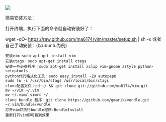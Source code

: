 
![](https://github.com/ma6174/vim/raw/master/screenshot.png)

简易安装方法：

打开终端，执行下面的命令就自动安装好了：

wget -qO- https://raw.github.com/ma6174/vim/master/setup.sh | sh -x
或者自己手动安装：(以ubuntu为例)

    安装vim sudo apt-get install vim
    安装ctags：sudo apt-get install ctags
    安装一些必备程序：sudo apt-get install xclip vim-gnome astyle python-setuptools
    python代码格式化工具：sudo easy_install -ZU autopep8
    sudo ln -s /usr/bin/ctags /usr/local/bin/ctags
    clone配置文件：cd ~/ && git clone git://github.com/ma6174/vim.git
    mv ~/vim ~/.vim
    mv ~/.vim/.vimrc ~/
    clone bundle 程序：git clone https://github.com/gmarik/vundle.git ~/.vim/bundle/vundle
    打开vim并执行bundle程序:BundleInstall
    重新打开vim即可看到效果
